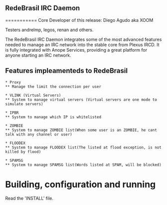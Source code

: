## RedeBrasil IRC Daemon
===========
Core Developer of this release:
  Diego Agudo  aka  XOOM

Testers
   andrelmp, legos, renan and others.

The RedeBrasil IRC Daemon integrates some of the most advanced features needed to manage an IRC network into the stable core from Plexus IRCD.
It is fully integrated with Anope Services, providing a great platform for anyone starting an IRC network.

## Features impleamenteds to RedeBrasil
	* Proxy
	** Manage the limit the connection per user

	* VLINK (Virtual Servers)
	** System to manage virtual servers (Virtual servers are one mode to simulate servers)

	* IPBR
	** System to manage which IP is whitelisted

	* ZOMBIE
	** System to manage ZOMBIE list(When some user is an ZOMBIE, he cant talk with any channel or user)
			
	* FLOODEX
	** System to manage FLOODEX list(The listed at flood exception, is not killed by flood)
	
	* SPAMSG
	** System to manage SPAMSG list(Words listed at SPAM, will be blocked)


Building, configuration and running
===================================
Read the 'INSTALL' file.
